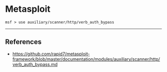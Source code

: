 # Metasploit

```
msf > use auxiliary/scanner/http/verb_auth_bypass
```

---
## References

- https://github.com/rapid7/metasploit-framework/blob/master/documentation/modules/auxiliary/scanner/http/verb_auth_bypass.md